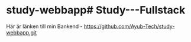 # study-webbapp#   S t u d y - - - F u l l s t a c k 
 
 Här är länken till min Bankend - https://github.com/Ayub-Tech/study-webbapp.git
